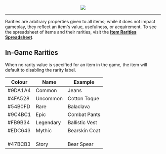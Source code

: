 <p align="center">
    <a href="#"><img src="https://raw.githubusercontent.com/Deaadman/ItemRarities/release/Images/TitleCardRarities.png"></a>

---

Rarities are arbitrary properties given to all items; while it does not impact gameplay, they reflect an item's value, usefulness, or acquirement. To see the spreadsheet of items and their rarities, visit the [**Item Rarities Spreadsheet**](https://docs.google.com/spreadsheets/d/1GYx75iHGRJ5AfWfUAXs2Kjo12n39vlJQqztVXXeLwZs/edit?usp=sharing).

## In-Game Rarities

When no rarity value is specified for an item in the game, the item will default to disabling the rarity label.

| Colour | Name | Example |
|----------|----------|----------|
| #9DA1A4 | Common | Jeans |
| #4FA528 | Uncommon | Cotton Toque |
| #54B0FD | Rare | Balaclava |
| #9C4BC1 | Epic | Combat Pants |
| #FB9B34 | Legendary | Ballistic Vest |
| #EDC643 | Mythic | Bearskin Coat |
|  |  |  |
|  |  |  |
|  |  |  |
| #47BCB3 | Story | Bear Spear |